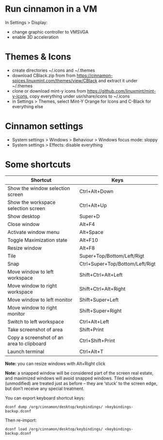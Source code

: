 # Run cinnamon in a VM
In Settings > Display:
- change graphic controller to VMSVGA
- enable 3D acceleration

# Themes & Icons
- create directories ~/.icons and ~/.themes
- download CBlack.zip from from https://cinnamon-spices.linuxmint.com/themes/view/CBlack and extract it under ~/.themes
- clone or download mint-y icons from https://github.com/linuxmint/mint-y-icons, copy everything under usr/share/icons to ~/.icons
- in Settings > Themes, select Mint-Y Orange for Icons and C-Black for everything else

# Cinnamon settings
- System settings > Windows > Behaviour > Windows focus mode: sloppy
- System settings > Effects: disable everything

# Some shortcuts
| Shortcut | Keys |
|---|---|
| Show the window selection screen | Ctrl+Alt+Down |
| Show the workspace selection screen | Ctrl+Alt+Up |
| Show desktop | Super+D |
| Close window | Alt+F4 |
| Activate window menu | Alt+Space |
| Toggle Maximization state | Alt+F10 |
| Resize window | Alt+F8 |
| Tile | Super+Top/Bottom/Left/Rigt |
| Snap | Ctrl+Super+Top/Bottom/Left/Rigt |
| Move window to left workspace | Shift+Ctrl+Alt+Left |
| Move window to right workspace | Shift+Ctrl+Alt+Right |
| Move window to left monitor | Shift+Super+Left |
| Move window to right monitor | Shift+Super+Right |
| Switch to left workspace | Ctrl+Alt+Left |
| Take screenshot of area | Shift+Print |
| Copy a screenshot of an area to clipboard | Ctrl+Shift+Print |
| Launch terminal | Ctrl+Alt+T |

**Note:** you can resize windows with Alt+Right click

**Note:** a snapped window will be considered part of the screen real estate, and maximized windows will avoid snapped windows.  Tiled windows (unmodified) are treated just as before – they are ‘stuck’ to the screen edge, but don’t receive any special treatment.

You can export keyboard shortcut keys:
```
dconf dump /org/cinnamon/desktop/keybindings/ >keybindings-backup.dconf
```

Then re-import:
```
dconf load /org/cinnamon/desktop/keybindings/ <keybindings-backup.dconf
```
